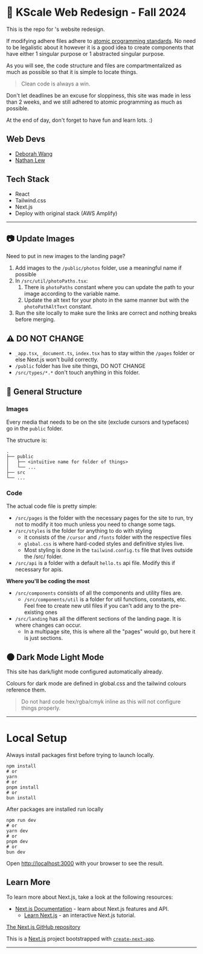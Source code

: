 # 🤖 KScale Web Redesign - Fall 2024

This is the repo for []()'s website redesign.

If modifying adhere files adhere to [atomic programming standards](https://www.webstacks.com/blog/atomic-design-methodology).
No need to be legalistic about it however it is a good idea to create components that have
either 1 singular purpose or 1 abstracted singular purpose.

As you will see, the code structure and files are compartmentalized
as much as possible so that it is simple to locate things.

> Clean code is always a win.

Don't let deadlines be an excuse for sloppiness, this site was made in less than 2 weeks, and we still adhered to atomic programming as much as possible.

At the end of day, don't forget to have fun and learn lots. :)

## Web Devs

- [Deborah Wang](https://github.com/mrpthemrp)
- [Nathan Lew](https://github.com/nethen)

## Tech Stack

- React
- Tailwind.css
- Next.js
- Deploy with original stack (AWS Amplify)

---

## 📷 Update Images

Need to put in new images to the landing page?

1. Add images to the `/public/photos` folder, use a meaningful name if possible
2. In `/src/util/photoPaths.tsx`:
   1. There is `photoPaths` constant where you can update the path to your image according to the variable name.
   2. Update the alt text for your photo in the same manner but with the `photoPathAltText` constant.
3. Run the site locally to make sure the links are correct and nothing breaks before merging.

## ⚠️ DO NOT CHANGE

- `_app.tsx`, `_document.ts`, `index.tsx` has to stay within the `/pages` folder or else Next.js won't build correctly.
- `/public` folder has live site things, DO NOT CHANGE
- `/src/types/*.*` don't touch anything in this folder.

## 📁 General Structure

### Images

Every media that needs to be on the site (exclude cursors and typefaces) go in the `public` folder.

The structure is:

```
.
├── public
│   ├── <intuitive name for folder of things>
│   └── ...
├── src
└── ...
```

### Code

The actual code file is pretty simple:

- `/src/pages` is the folder with the necessary pages for the site to run, try not to modify it too much unless you need to change some tags.
- `/src/styles` is the folder for anything to do with styling
  - it consists of the `/cursor` and `/fonts` folder with the respective files
  - `global.css` is where hard-coded styles and definitive styles live.
  - Most styling is done in the `tailwind.config.ts` file that lives outside the /src/ folder.
- `/src/api` is a folder with a default `hello.ts` api file. Modify this if necessary for apis.

**Where you'll be coding the most**

- `/src/components` consists of all the components and utility files are.
  - `/src/components/util` is a folder for util functions, constants, etc. Feel free to create new util files if you can't add any to the pre-existing ones
- `/src/landing` has all the different sections of the landing page. It is where changes can occur.
  - In a multipage site, this is where all the "pages" would go, but here it is just sections.

## 🌑 Dark Mode Light Mode

This site has dark/light mode configured automatically already.

Colours for dark mode are defined in global.css and the tailwind colours reference them.

> Do not hard code hex/rgba/cmyk inline as this will not configure things properly.

---

# Local Setup

Always install packages first before trying to launch locally.

```
npm install
# or
yarn
# or
pnpm install
# or
bun install
```

After packages are installed run locally

```
npm run dev
# or
yarn dev
# or
pnpm dev
# or
bun dev
```

Open [http://localhost:3000](http://localhost:3000) with your browser to see the result.

## Learn More

To learn more about Next.js, take a look at the following resources:

- [Next.js Documentation](https://nextjs.org/docs) - learn about Next.js features and API.
  - [Learn Next.js](https://nextjs.org/learn) - an interactive Next.js tutorial.

[The Next.js GitHub repository](https://github.com/vercel/next.js)

This is a [Next.js](https://nextjs.org) project bootstrapped with [`create-next-app`](https://nextjs.org/docs/app/api-reference/cli/create-next-app).

---
